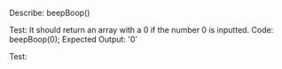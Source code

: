 Describe: beepBoop()

Test: It should return an array with a 0 if the number 0 is inputted.
Code: beepBoop(0);
Expected Output: '0'

Test: